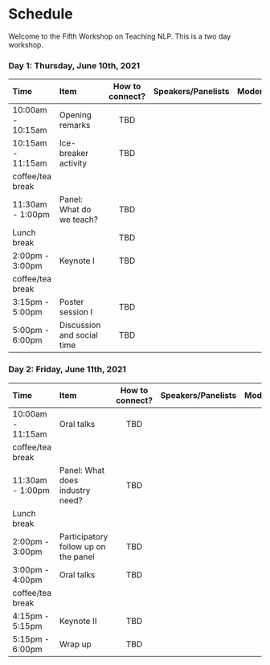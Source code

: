 # Schedule

Welcome to the Fifth Workshop on Teaching NLP. This is a two day workshop.  


### Day 1: Thursday, June 10th, 2021

| Time              |     Item                         |  How to connect?       | Speakers/Panelists | Moderator     |
| :---------------- | :------------------------------ | :-------------:        | :----------------- | :----------------- |
| 10:00am - 10:15am |    Opening remarks               |         TBD            |                     |  |
| 10:15am - 11:15am |    Ice-breaker activity          |         TBD            |                     |  | 
| coffee/tea break  |                                  |                        |                     |  | 
| 11:30am - 1:00pm  |    Panel: What do we teach?      |         TBD            |                     |  |
| Lunch break       |                                  |         TBD            |                     |  |
| 2:00pm - 3:00pm   |    Keynote I                     |         TBD            |                     |  |
| coffee/tea break  |                                  |                        |                     |  | 
| 3:15pm - 5:00pm   |    Poster session I              |         TBD            |                     |  |
| 5:00pm - 6:00pm   |    Discussion and social time    |         TBD            |                     |  |


### Day 2: Friday, June 11th, 2021

| Time              |     Item                         |  How to connect?       | Speakers/Panelists | Moderator     |
| :---------------- | :------------------------------ | :-------------:        | :----------------- | :----------------- |
| 10:00am - 11:15am |    Oral talks                   |         TBD            |                     |  |
| coffee/tea break  |                                  |                        |                     |  | 
| 11:30am - 1:00pm |  Panel: What does industry need? |         TBD            |                     |  | 
| Lunch break  |                                  |                        |                     |  | 
| 2:00pm - 3:00pm  |  Participatory follow up on the panel |         TBD            |                     |  |                    |  |
| 3:00pm - 4:00pm   |    Oral talks              |         TBD            |                     |  |
| coffee/tea break  |                                  |                        |                     |  | 
| 4:15pm - 5:15pm   |    Keynote II   |         TBD            | 
| 5:15pm - 6:00pm   |    Wrap up   |         TBD            | 
                    